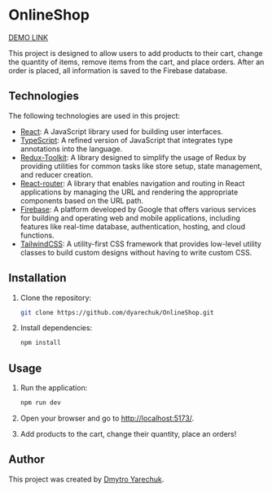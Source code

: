 # OnlineShop

[DEMO LINK](https://onlineshop-production-a998.up.railway.app/#/)

This project is designed to allow users to add products to their cart, change the quantity of items, remove items from the cart, and place orders. After an order is placed, all information is saved to the Firebase database.

## Technologies

The following technologies are used in this project:

- [React](https://react.dev/): A JavaScript library used for building user interfaces.
- [TypeScript](https://www.typescriptlang.org/): A refined version of JavaScript that integrates type annotations into the language.
- [Redux-Toolkit](https://redux-toolkit.js.org/): A library designed to simplify the usage of Redux by providing utilities for common tasks like store setup, state management, and reducer creation.
- [React-router](https://reactrouter.com/en/main): A library that enables navigation and routing in React applications by managing the URL and rendering the appropriate components based on the URL path.
- [Firebase](https://firebase.google.com/): A platform developed by Google that offers various services for building and operating web and mobile applications, including features like real-time database, authentication, hosting, and cloud functions.
- [TailwindCSS](https://tailwindcss.com/): A utility-first CSS framework that provides low-level utility classes to build custom designs without having to write custom CSS.

## Installation

1. Clone the repository:

    ```bash
    git clone https://github.com/dyarechuk/OnlineShop.git
    ```

2. Install dependencies:

    ```bash
    npm install
    ```

## Usage

1. Run the application:

    ```bash
    npm run dev
    ```

2. Open your browser and go to [http://localhost:5173/](http://localhost:5173/).

3. Add products to the cart, change their quantity, place an orders!

## Author

This project was created by [Dmytro Yarechuk](https://github.com/Dyarechuk).
